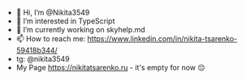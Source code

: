 - 👋 Hi, I’m @Nikita3549
- 👀 I’m interested in TypeScript
- 🌱 I’m currently working on skyhelp.md
- 📫 How to reach me: https://www.linkedin.com/in/nikita-tsarenko-59418b344/
- tg: @nikita3549
- My Page https://nikitatsarenko.ru - it's empty for now 😔

<!---
Nikita3549/Nikita3549 is a ✨ special ✨ repository because its `README.md` (this file) appears on your GitHub profile.
You can click the Preview link to take a look at your changes.
--->
